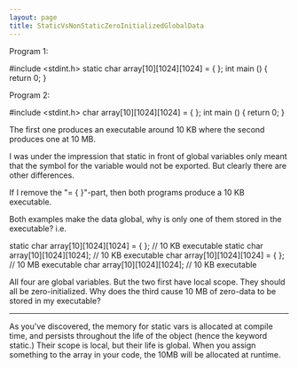 ```yaml
---
layout: page
title: StaticVsNonStaticZeroInitializedGlobalData
---
```


Program 1:
    
#include <stdint.h>
static char array[10][1024][1024] = { };
int main () { return 0; }


Program 2:
    
#include <stdint.h>
char array[10][1024][1024] = { };
int main () { return 0; }


The first one produces an executable around 10 KB where the second produces one at 10 MB.

I was under the impression that     static in front of global variables only meant that the symbol for the variable would not be exported.  But clearly there are other differences.

If I remove the "= { }"-part, then both programs produce a 10 KB executable.

Both examples make the data global, why is only one of them stored in the executable? i.e.
    
static char array[10][1024][1024] = { }; // 10 KB executable
static char array[10][1024][1024];       // 10 KB executable
char array[10][1024][1024] = { };        // 10 MB executable
char array[10][1024][1024];              // 10 KB executable

All four are global variables. But the two first have local scope. They should all be zero-initialized. Why does the third cause 10 MB of zero-data to be stored in my executable?

----

As you've discovered, the memory for static vars is allocated at compile time, and persists throughout the life of the object (hence the keyword static.) Their scope is local, but their life is global. When you assign something to the array in your code, the 10MB will be allocated at runtime.
